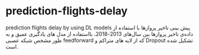 # prediction-flights-delay
 prediction flights delay by using DL models
 پیش بینی تاخیر پروازها با استفاده از داده‌ی تاخیر پروازها بین سال‌های 2013-2018، بااستفاده از مدل های یادگیری عمیق و به طور مشخص شبکه عصبی feedforward که از لایه های متراکم و Dropout تشکیل شده است.
 